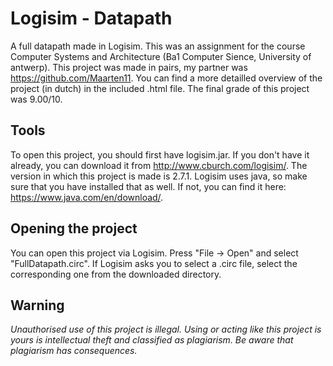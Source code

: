 # Logisim - Datapath

A full datapath made in Logisim. This was an assignment for the course Computer Systems and Architecture (Ba1 Computer Sience, University of antwerp). This project was made in pairs, my partner was https://github.com/Maarten11. You can find a more detailled overview of the project (in dutch) in the included .html file. The final grade of this project was 9.00/10.

## Tools

To open this project, you should first have logisim.jar. If you don't have it already, you can download it from http://www.cburch.com/logisim/. The version in which this project is made is 2.7.1. Logisim uses java, so make sure that you have installed that as well. If not, you can find it here: https://www.java.com/en/download/.

## Opening the project

You can open this project via Logisim. Press "File -> Open" and select "FullDatapath.circ". If Logisim asks you to select a .circ file, select the corresponding one from the downloaded directory.

## Warning

*Unauthorised use of this project is illegal. Using or acting like this project is yours is intellectual theft and classified as plagiarism. Be aware that plagiarism has consequences.*


